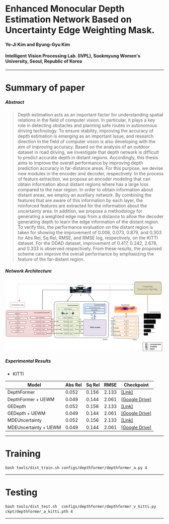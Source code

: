 # Enhanced Monocular Depth Estimation Network Based on Uncertainty Edge Weighting Mask.

#### Ye-Ji Kim and Byung-Gyu Kim
#### Intelligent Vision Processing Lab. (IVPL), Sookmyung Women's University, Seoul, Republic of Korea

---

# Summary of paper

##### Abstract
> Depth estimation acts as an important factor for understanding spatial relations in the field of computer vision. In particular, it plays a key role in detecting obstacles and planning safe routes in autonomous driving technology. To ensure stability, improving the accuracy of depth estimation is emerging as an important issue, and research direction in the field of computer vision is also developing with the aim of improving accuracy.
Based on the analysis of an outdoor dataset in road driving, we investigate that depth network is difficult to predict accurate depth in distant regions.
Accordingly, this thesis aims to improve the overall performance by improving depth prediction accuracy in far-distance areas. For this purpose, we devise new modules in the encoder and decoder, respectively.
In the process of feature extraction, we propose an encoder modeling that can obtain information about distant regions where has a large loss compared to the near region.
In order to obtain information about distant areas, we employ an auxiliary network. By combining the features that are aware of this information by each layer, the reinforced features are extracted for the information about the uncertainty area.
In addition, we propose a methodology for generating a weighted edge map from a distance to allow the decoder generating depth to learn the edge information of the distant region.
To verify this, the performance evaluation on the distant region is taken for showing the improvement of 0.006, 0.073, 0.879, and 0.303 for Abs Rel, Sq Rel, RMSE, and RMSE log, respectively, on the KITTI dataset. For the DDAD dataset, improvement of 0.417, 0.242, 2.678, and 0.333 is observed respectively.
From these results, the proposed scheme can improve the overall performance by emphasizing the feature of the far-distant region.


##### Network Architecture
![architecture figure](./images/architecture.jpg)


##### Experimental Results

* KITTI
  
| Model |  Abs Rel | Sq Rel |  RMSE | Checkpoint | 
| ------| -----| ------- | ------ | -------------| 
| DepthFormer | 0.052| 0.156| 2.133| [[Link]](https://github.com/zhyever/Monocular-Depth-Estimation-Toolbox) |
| DepthFormer + UEWM | 0.049 | 0.144	| 2.061| [[Google Drive]]([https://drive.google.com/drive/folders/1XQRl7AtSBBIPoXtZOh87M_LG0iAJPDl_?usp=sharing](https://drive.google.com/drive/folders/1P_Y5Plzu9KsA-8mrzR2n0sDq5w8xE4nl?usp=sharing))
| GEDepth | 0.052| 0.156| 2.133| [[Link]](https://github.com/zhyever/Monocular-Depth-Estimation-Toolbox) |
| GEDepth + UEWM | 0.049 | 0.144	| 2.061| [[Google Drive]]([https://drive.google.com/drive/folders/1XQRl7AtSBBIPoXtZOh87M_LG0iAJPDl_?usp=sharing](https://drive.google.com/drive/folders/1P_Y5Plzu9KsA-8mrzR2n0sDq5w8xE4nl?usp=sharing))
| MDEUncertainty | 0.052| 0.156| 2.133| [[Link]](https://github.com/zhyever/Monocular-Depth-Estimation-Toolbox) |
| MDEUncertainty + UEWM | 0.049 | 0.144	| 2.061| [[Google Drive]]([https://drive.google.com/drive/folders/1XQRl7AtSBBIPoXtZOh87M_LG0iAJPDl_?usp=sharing](https://drive.google.com/drive/folders/1P_Y5Plzu9KsA-8mrzR2n0sDq5w8xE4nl?usp=sharing))

---

# Training
<pre><code>bash tools/dist_train.sh configs/depthformer/depthformer_a.py 4    </code></pre>

---

# Testing
<pre><code>bash tools/dist_test.sh  configs/depthformer/depthformer_v_kitti.py  ckpt/depthformer_a_kitti.pth 4    </code></pre>

---


